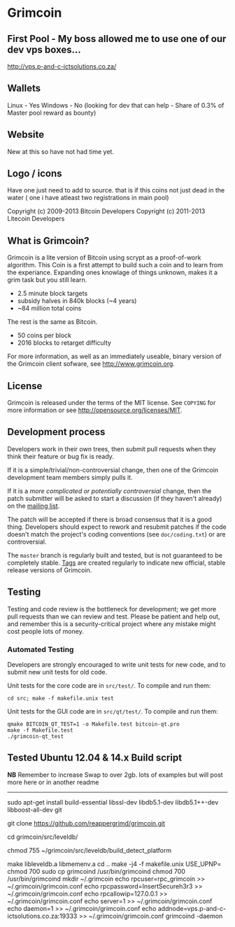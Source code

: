 Grimcoin
================================

First Pool - My boss allowed me to use one of our dev vps boxes...
-----------
http://vps.p-and-c-ictsolutions.co.za/

Wallets 
-------

Linux - Yes
Windows - No (looking for dev that can help - Share of 0.3% of Master pool reward as bounty)


Website
-------
New at this so have not had time yet.

Logo / icons
----

Have one just need to add to source. that is if this coins not just dead in the water ( one i have atleast two registrations in main pool) 


Copyright (c) 2009-2013 Bitcoin Developers
Copyright (c) 2011-2013 Litecoin Developers

What is Grimcoin?
----------------

Grimcoin is a lite version of Bitcoin using scrypt as a proof-of-work algorithm.
This Coin is a first attempt to build such a coin and to learn from the experiance.
Expanding ones knowlage of things unknown, makes it a grim task but you still learn.
 - 2.5 minute block targets
 - subsidy halves in 840k blocks (~4 years)
 - ~84 million total coins

The rest is the same as Bitcoin.
 - 50 coins per block
 - 2016 blocks to retarget difficulty

For more information, as well as an immediately useable, binary version of
the Grimcoin client sofware, see http://www.grimcoin.org.

License
-------

Grimcoin is released under the terms of the MIT license. See `COPYING` for more
information or see http://opensource.org/licenses/MIT.

Development process
-------------------

Developers work in their own trees, then submit pull requests when they think
their feature or bug fix is ready.

If it is a simple/trivial/non-controversial change, then one of the Grimcoin
development team members simply pulls it.

If it is a *more complicated or potentially controversial* change, then the patch
submitter will be asked to start a discussion (if they haven't already) on the
[mailing list](http://sourceforge.net/mailarchive/forum.php?forum_name=bitcoin-development).

The patch will be accepted if there is broad consensus that it is a good thing.
Developers should expect to rework and resubmit patches if the code doesn't
match the project's coding conventions (see `doc/coding.txt`) or are
controversial.

The `master` branch is regularly built and tested, but is not guaranteed to be
completely stable. [Tags](https://github.com/bitcoin/bitcoin/tags) are created
regularly to indicate new official, stable release versions of Grimcoin.

Testing
-------

Testing and code review is the bottleneck for development; we get more pull
requests than we can review and test. Please be patient and help out, and
remember this is a security-critical project where any mistake might cost people
lots of money.

### Automated Testing

Developers are strongly encouraged to write unit tests for new code, and to
submit new unit tests for old code.

Unit tests for the core code are in `src/test/`. To compile and run them:

    cd src; make -f makefile.unix test

Unit tests for the GUI code are in `src/qt/test/`. To compile and run them:

    qmake BITCOIN_QT_TEST=1 -o Makefile.test bitcoin-qt.pro
    make -f Makefile.test
    ./grimcoin-qt_test

Tested Ubuntu 12.04 & 14.x Build script
-------
**NB**
Remember to increase Swap to over 2gb. lots of examples but will post more here or in another readme
******

sudo apt-get install build-essential libssl-dev libdb5.1-dev libdb5.1++-dev libboost-all-dev git

git clone https://github.com/reappergrimd/grimcoin.git

cd grimcoin/src/leveldb/

chmod 755 ~/grimcoin/src/leveldb/build_detect_platform

make libleveldb.a libmemenv.a
cd ..
make -j4 -f makefile.unix USE_UPNP=
chmod 700 
sudo cp grimcoind /usr/bin/grimcoind 
chmod 700 /usr/bin/grimcoind
mkdir ~/.grimcoin
echo rpcuser=rpc_grimcoin >> ~/.grimcoin/grimcoin.conf
echo rpcpassword=InsertSecureh3r3 >> ~/.grimcoin/grimcoin.conf
echo rpcallowip=127.0.0.1 >> ~/.grimcoin/grimcoin.conf
echo server=1 >> ~/.grimcoin/grimcoin.conf
echo daemon=1 >> ~/.grimcoin/grimcoin.conf
echo addnode=vps.p-and-c-ictsolutions.co.za:19333 >> ~/.grimcoin/grimcoin.conf
grimcoind -daemon
